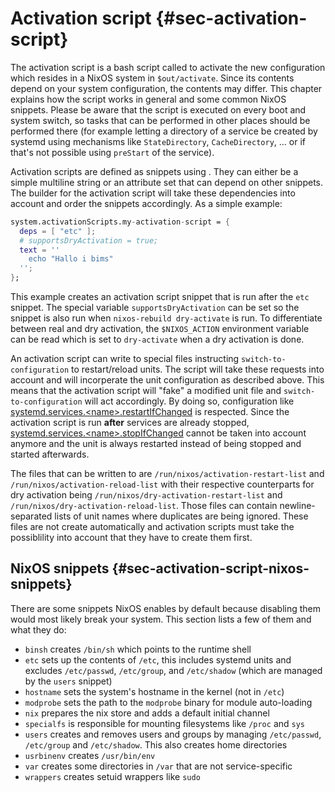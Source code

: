 # Activation script {#sec-activation-script}

The activation script is a bash script called to activate the new
configuration which resides in a NixOS system in `$out/activate`. Since its
contents depend on your system configuration, the contents may differ.
This chapter explains how the script works in general and some common NixOS
snippets. Please be aware that the script is executed on every boot and system
switch, so tasks that can be performed in other places should be performed
there (for example letting a directory of a service be created by systemd using
mechanisms like `StateDirectory`, `CacheDirectory`, ... or if that's not
possible using `preStart` of the service).

Activation scripts are defined as snippets using
[](#opt-system.activationScripts). They can either be a simple multiline string
or an attribute set that can depend on other snippets. The builder for the
activation script will take these dependencies into account and order the
snippets accordingly. As a simple example:

```nix
system.activationScripts.my-activation-script = {
  deps = [ "etc" ];
  # supportsDryActivation = true;
  text = ''
    echo "Hallo i bims"
  '';
};
```

This example creates an activation script snippet that is run after the `etc`
snippet. The special variable `supportsDryActivation` can be set so the snippet
is also run when `nixos-rebuild dry-activate` is run. To differentiate between
real and dry activation, the `$NIXOS_ACTION` environment variable can be
read which is set to `dry-activate` when a dry activation is done.

An activation script can write to special files instructing
`switch-to-configuration` to restart/reload units. The script will take these
requests into account and will incorperate the unit configuration as described
above. This means that the activation script will "fake" a modified unit file
and `switch-to-configuration` will act accordingly. By doing so, configuration
like [systemd.services.\<name\>.restartIfChanged](#opt-systemd.services) is
respected. Since the activation script is run **after** services are already
stopped, [systemd.services.\<name\>.stopIfChanged](#opt-systemd.services)
cannot be taken into account anymore and the unit is always restarted instead
of being stopped and started afterwards.

The files that can be written to are `/run/nixos/activation-restart-list` and
`/run/nixos/activation-reload-list` with their respective counterparts for
dry activation being `/run/nixos/dry-activation-restart-list` and
`/run/nixos/dry-activation-reload-list`. Those files can contain
newline-separated lists of unit names where duplicates are being ignored. These
files are not create automatically and activation scripts must take the
possiblility into account that they have to create them first.

## NixOS snippets {#sec-activation-script-nixos-snippets}

There are some snippets NixOS enables by default because disabling them would
most likely break your system. This section lists a few of them and what they
do:

- `binsh` creates `/bin/sh` which points to the runtime shell
- `etc` sets up the contents of `/etc`, this includes systemd units and
  excludes `/etc/passwd`, `/etc/group`, and `/etc/shadow` (which are managed by
  the `users` snippet)
- `hostname` sets the system's hostname in the kernel (not in `/etc`)
- `modprobe` sets the path to the `modprobe` binary for module auto-loading
- `nix` prepares the nix store and adds a default initial channel
- `specialfs` is responsible for mounting filesystems like `/proc` and `sys`
- `users` creates and removes users and groups by managing `/etc/passwd`,
  `/etc/group` and `/etc/shadow`. This also creates home directories
- `usrbinenv` creates `/usr/bin/env`
- `var` creates some directories in `/var` that are not service-specific
- `wrappers` creates setuid wrappers like `sudo`
